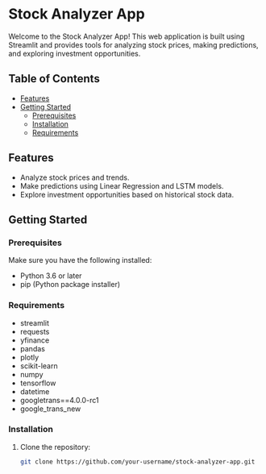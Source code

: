 # Stock Analyzer App

Welcome to the Stock Analyzer App! This web application is built using Streamlit and provides tools for analyzing stock prices, making predictions, and exploring investment opportunities.

## Table of Contents

- [Features](#features)
- [Getting Started](#getting-started)
  - [Prerequisites](#prerequisites)
  - [Installation](#installation)
  - [Requirements](#Requirements)


## Features

- Analyze stock prices and trends.
- Make predictions using Linear Regression and LSTM models.
- Explore investment opportunities based on historical stock data.

## Getting Started

### Prerequisites

Make sure you have the following installed:

- Python 3.6 or later
- pip (Python package installer)

### Requirements
- streamlit
- requests
- yfinance
- pandas
- plotly
- scikit-learn
- numpy
- tensorflow
- datetime
- googletrans==4.0.0-rc1
- google_trans_new



### Installation

1. Clone the repository:

   ```bash
   git clone https://github.com/your-username/stock-analyzer-app.git
